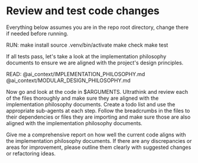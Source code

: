 # Review and test code changes

Everything below assumes you are in the repo root directory, change there if needed before running.

RUN:
make install
source .venv/bin/activate
make check
make test

If all tests pass, let's take a look at the implementation philosophy documents to ensure we are aligned with the project's design principles.

READ:
@ai_context/IMPLEMENTATION_PHILOSOPHY.md
@ai_context/MODULAR_DESIGN_PHILOSOPHY.md

Now go and look at the code in $ARGUMENTS. Ultrathink and review each of the files thoroughly and make sure they are aligned with the implementation philosophy documents. Create a todo list and use the appropriate sub-agents at each step. Follow the breadcrumbs in the files to their dependencies or files they are importing and make sure those are also aligned with the implementation philosophy documents.

Give me a comprehensive report on how well the current code aligns with the implementation philosophy documents. If there are any discrepancies or areas for improvement, please outline them clearly with suggested changes or refactoring ideas.
